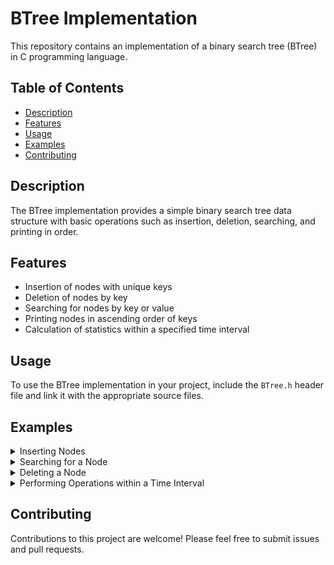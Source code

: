 # BTree Implementation

This repository contains an implementation of a binary search tree (BTree) in C programming language.

## Table of Contents

- [Description](#description)
- [Features](#features)
- [Usage](#usage)
- [Examples](#examples)
- [Contributing](#contributing)

## Description

The BTree implementation provides a simple binary search tree data structure with basic operations such as insertion, deletion, searching, and printing in order.

## Features

- Insertion of nodes with unique keys
- Deletion of nodes by key
- Searching for nodes by key or value
- Printing nodes in ascending order of keys
- Calculation of statistics within a specified time interval

## Usage

To use the BTree implementation in your project, include the `BTree.h` header file and link it with the appropriate source files.

## Examples

<details>
  <summary>Inserting Nodes</summary>

  ```c
  // Insert nodes into the tree
  for (int i = 0; i < 10; i++) {
      int key = i; // Use the index as the key
      int value = rand() % 100 - 50;
      insertBNode(btree, key, value);
  }
  ```

  **Output:**
  ```
  Nodes in ascending order:
  Key: 0, Value: -12, Time: 2024-05-11 15:40:20
  Key: 1, Value: -24, Time: 2024-05-11 15:40:20
  Key: 2, Value: 34, Time: 2024-05-11 15:40:20
  Key: 3, Value: 48, Time: 2024-05-11 15:40:20
  Key: 4, Value: 44, Time: 2024-05-11 15:40:20
  Key: 5, Value: 45, Time: 2024-05-11 15:40:20
  Key: 6, Value: 21, Time: 2024-05-11 15:40:20
  Key: 7, Value: 14, Time: 2024-05-11 15:40:20
  Key: 8, Value: 11, Time: 2024-05-11 15:40:20
  Key: 9, Value: 48, Time: 2024-05-11 15:40:20
  ```

</details>

<details>
  <summary>Searching for a Node</summary>

  ```c
  // Search for a node by key
  Node* searchedNode = searchBNode(btree, searchKeyValue);
  ```

  **Output:**  
  ```
  Node with key 5 found. Value: 45
  ```

</details>

<details>
  <summary>Deleting a Node</summary>

  ```c
  // Delete a node by key
  deleteBNode(btree, searchKeyValue);
  ```

  **Output:**
  ```
  Tree after deletion:
  Key: 0, Value: -12, Time: 2024-05-11 15:40:20
  Key: 1, Value: -24, Time: 2024-05-11 15:40:20
  Key: 2, Value: 34, Time: 2024-05-11 15:40:20
  Key: 3, Value: 48, Time: 2024-05-11 15:40:20
  Key: 4, Value: 44, Time: 2024-05-11 15:40:20
  Key: 6, Value: 21, Time: 2024-05-11 15:40:20
  Key: 7, Value: 14, Time: 2024-05-11 15:40:20
  Key: 8, Value: 11, Time: 2024-05-11 15:40:20
  Key: 9, Value: 48, Time: 2024-05-11 15:40:20
  ```

</details>

<details>
  <summary>Performing Operations within a Time Interval</summary>

  ```c
  // Perform operations within a specified time interval and print the results
  performOperationsAndPrintResult(btree);
  ```

  **Output:**  
  ```
  Statistics for the specified time interval:
  Average: 29.60
  Minimum: -24
  Maximum: 48
  ```

</details>

## Contributing

Contributions to this project are welcome! Please feel free to submit issues and pull requests.

